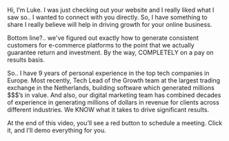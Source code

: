 Hi, I’m Luke. I was just checking out your website and I really liked what I saw so.. I wanted to connect with you directly. So, I have something to share I really believe will help in driving growth for your online business.

Bottom line?.. we've figured out exactly how to generate consistent customers for e-commerce platforms to the point that we actually guarantee return and investment. By the way, COMPLETELY on a pay on results basis.

So.. I have 9 years of personal experience in the top tech companies in Europe. Most recently, Tech Lead of the Growth team at the largest trading exchange in the Netherlands, building software which generated millions $$$’s in value. And also, our digital marketing team has combined decades of experience in generating millions of dollars in revenue for clients across different industries. We KNOW what it takes to drive significant results.

At the end of this video, you’ll see a red button to schedule a meeting. Click it, and I’ll demo everything for you.